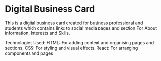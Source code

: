 # Digital Business Card

This is a digital business card created for business professional and students which contains links to social media pages and section For About information, Interests and Skills.

Technologies Used:
HTML: For adding content and organising pages and sections.
CSS: For styling and visual effects.
React: For arranging components and pages
